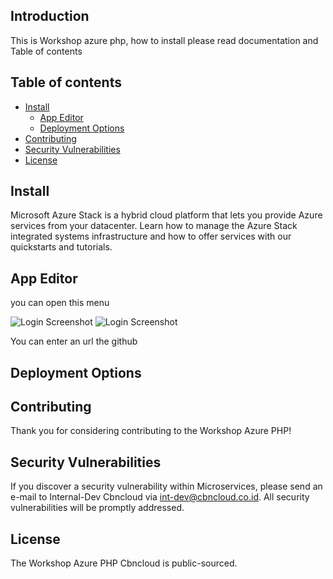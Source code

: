 ## Introduction
This is Workshop azure php, how to install please read documentation and Table of contents

## Table of contents
<!--ts-->
  * [Install](#install)
    * [App Editor](#app-editor)
    * [Deployment Options](#deployment-options)
  * [Contributing](#contributing)
  * [Security Vulnerabilities](#security-vulnerabilities)
  * [License](#license)
<!--te-->


## Install

Microsoft Azure Stack is a hybrid cloud platform that lets you provide Azure services from your datacenter. Learn how to manage the Azure Stack integrated systems infrastructure and how to offer services with our quickstarts and tutorials.

## App Editor

you can open this menu

 ![Login Screenshot](https://github.com/CBNCloud/workshop-azure-php/blob/master/images/app%20service%20editor.png)
 ![Login Screenshot](https://github.com/CBNCloud/workshop-azure-php/blob/master/images/git.png)
 
 You can enter an url the github

## Deployment Options


## Contributing

Thank you for considering contributing to the Workshop Azure PHP!

## Security Vulnerabilities

If you discover a security vulnerability within Microservices, please send an e-mail to Internal-Dev Cbncloud via [int-dev@cbncloud.co.id](mailto:int-dev@cbncloud.co.id). All security vulnerabilities will be promptly addressed.

## License

The Workshop Azure PHP Cbncloud is public-sourced.

